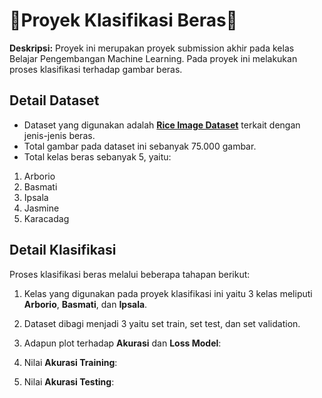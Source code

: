 # **🌾Proyek Klasifikasi Beras🌾** 
**Deskripsi:** Proyek ini merupakan proyek submission akhir pada kelas Belajar Pengembangan Machine Learning. Pada proyek ini melakukan proses klasifikasi terhadap gambar beras.

## **Detail Dataset**
- Dataset yang digunakan adalah **[Rice Image Dataset](https://www.kaggle.com/datasets/muratkokludataset/rice-image-dataset)** terkait dengan jenis-jenis beras.
- Total gambar pada dataset ini sebanyak 75.000 gambar.
- Total kelas beras sebanyak 5, yaitu:
1. Arborio
2. Basmati
3. Ipsala
4. Jasmine
5. Karacadag

## **Detail Klasifikasi**
Proses klasifikasi beras melalui beberapa tahapan berikut:
1. Kelas yang digunakan pada proyek klasifikasi ini yaitu 3 kelas meliputi **Arborio**, **Basmati**, dan **Ipsala**.
2. Dataset dibagi menjadi 3 yaitu set train, set test, dan set validation.
3. Adapun plot terhadap **Akurasi** dan **Loss Model**:
   
5. Nilai **Akurasi Training**:
   
6. Nilai **Akurasi Testing**:
   


  
